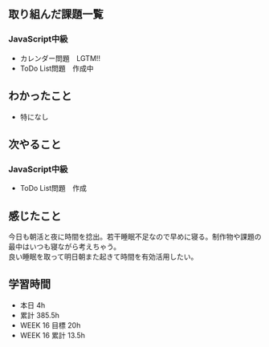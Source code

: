 ## 取り組んだ課題一覧 
 ### JavaScript中級
 - カレンダー問題　LGTM!!
 - ToDo List問題　作成中

 ## わかったこと 
 - 特になし

 ## 次やること
 ### JavaScript中級
 - ToDo List問題　作成 

 ## 感じたこと 
 今日も朝活と夜に時間を捻出。若干睡眠不足なので早めに寝る。制作物や課題の最中はいつも寝ながら考えちゃう。  
 良い睡眠を取って明日朝また起きて時間を有効活用したい。

 ## 学習時間 
 - 本日 4h 
 - 累計 385.5h 
 - WEEK 16 目標 20h 
 - WEEK 16 累計 13.5h
